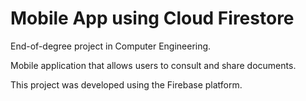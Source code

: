 # Mobile App using Cloud Firestore

End-of-degree project in Computer Engineering.

Mobile application that allows users to consult and share documents.

This project was developed using the Firebase platform.
